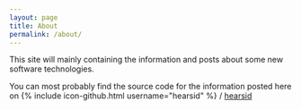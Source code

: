 ```yaml
---
layout: page
title: About
permalink: /about/
---
```


This site will mainly containing the information and posts about some new software technologies.

You can most probably find the source code for the information posted here on
{% include icon-github.html username="hearsid" %} /
[hearsid](https://github.com/hearsid)
